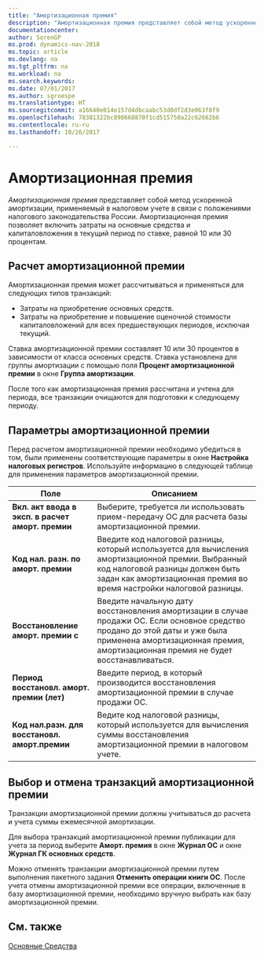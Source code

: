 ```yaml
---
title: "Амортизационная премия"
description: "Амортизационная премия представляет собой метод ускоренной амортизации, применяемый в налоговом учете в связи с положениями налогового законодательства России. Амортизационная премия позволяет включить затраты на основные средства и капиталовложения в текущий период по ставке, равной 10 или 30 процентам."
documentationcenter: 
author: SorenGP
ms.prod: dynamics-nav-2018
ms.topic: article
ms.devlang: na
ms.tgt_pltfrm: na
ms.workload: na
ms.search.keywords: 
ms.date: 07/01/2017
ms.author: sgroespe
ms.translationtype: HT
ms.sourcegitcommit: a16640e014e157d4dbcaabc53d0df2d3e063f8f9
ms.openlocfilehash: 78381322bc898668870f1cd515750a22c62662b6
ms.contentlocale: ru-ru
ms.lasthandoff: 10/26/2017

---
```

# <a name="depreciation-bonus"></a>Амортизационная премия
*Амортизационная премия* представляет собой метод ускоренной амортизации, применяемый в налоговом учете в связи с положениями налогового законодательства России. Амортизационная премия позволяет включить затраты на основные средства и капиталовложения в текущий период по ставке, равной 10 или 30 процентам.  

## <a name="depreciation-bonus-calculation"></a>Расчет амортизационной премии  
Амортизационная премия может рассчитываться и применяться для следующих типов транзакций:  

- Затраты на приобретение основных средств.  
- Затраты на приобретение и повышение оценочной стоимости капиталовложений для всех предшествующих периодов, исключая текущий.  

Ставка амортизационной премии составляет 10 или 30 процентов в зависимости от класса основных средств. Ставка установлена для группы амортизации с помощью поля **Процент амортизационной премии** в окне **Группа амортизации**.  

После того как амортизационная премия рассчитана и учтена для периода, все транзакции очищаются для подготовки к следующему периоду.  

## <a name="depreciation-bonus-settings"></a>Параметры амортизационной премии  
Перед расчетом амортизационной премии необходимо убедиться в том, были применены соответствующие параметры в окне **Настройка налоговых регистров**. Используйте информацию в следующей таблице для применения параметров амортизационной премии.  

|Поле|Описанием|  
|---------------------------------|---------------------------------------|  
|**Вкл. акт ввода в эксп. в расчет аморт. премии**|Выберите, требуется ли использовать прием-передачу ОС для расчета базы амортизационной премии.|  
|**Код нал. разн. по аморт. премии**|Введите код налоговой разницы, который используется для вычисления амортизационной премии. Выбранный код налоговой разницы должен быть задан как амортизационная премия во время настройки налоговой разницы.|  
|**Восстановление аморт. премии c**|Введите начальную дату восстановления амортизации в случае продажи ОС. Если основное средство продано до этой даты и уже была применена амортизационная премия, амортизационная премия не будет восстанавливаться.|  
|**Период восстановл. аморт. премии (лет)**|Введите период, в который производится восстановления амортизационной премии в случае продажи ОС.|  
|**Код нал.разн. для восстановл. аморт.премии**|Ведите код налоговой разницы, который используется для вычисления суммы восстановления амортизационной премии в налоговом учете.|  

## <a name="selecting-and-canceling-depreciation-bonus-transactions"></a>Выбор и отмена транзакций амортизационной премии  
Транзакции амортизационной премии должны учитываться до расчета и учета суммы ежемесячной амортизации.  

Для выбора транзакций амортизационной премии публикации для учета за период выберите **Аморт. премия** в окне **Журнал ОС** и окне **Журнал ГК основных средств**.  

Можно отменять транзакции амортизационной премии путем выполнения пакетного задания **Отменить операции книги ОС**. После учета отмены амортизационной премии все операции, включенные в базу амортизационной премии, необходимо вручную выбрать как базу амортизационной премии.  

## <a name="see-also"></a>См. также  
[Основные Средства](../../fa-manage.md)  

